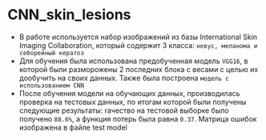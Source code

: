 # CNN_skin_lesions 
- В работе используется набор изображений из базы International Skin Imaging Collaboration, который содержит 3 класса: `невус, меланома и себорейный кератоз`
- Для обучения была использована предобученная модель `VGG16`, в которой были разморожены 2 последних блока с весами с целью их дообучить на своих данных. Также была построена `модель с использованием CNN`
- После обучения модели на обучающих данных, производилась проверка на тестовых данных, по итогам которой были получены следующие результаты: rачество на тестовой выборке было получено `88.6%`, а функция потерь была равна `0.37`. Матрица ошибок изображена в файле test model
